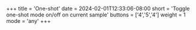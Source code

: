 +++
title = 'One-shot'
date = 2024-02-01T12:33:06-08:00
short = 'Toggle one-shot mode on/off on current sample'
buttons = ['4','5','4']
weight = 1
mode = 'any'
+++



